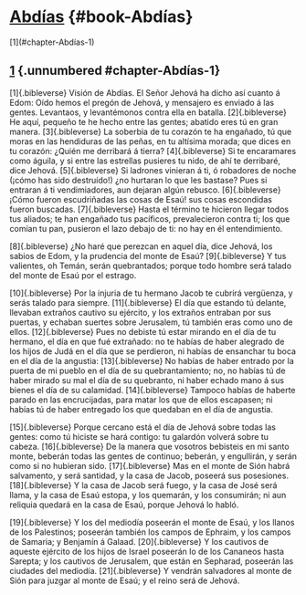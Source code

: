 # [Abdías](ch001.xhtml) {#book-Abdías}

<div id="chapterlinks-Abdías" class="chapterlinks">[1](#chapter-Abdías-1) </div>

## [1](ch034.xhtml) {.unnumbered #chapter-Abdías-1} 
[1]{.bibleverse} Visión de Abdías. El Señor Jehová ha dicho así cuanto á Edom: Oído hemos el pregón de Jehová, y mensajero es enviado á las gentes. Levantaos, y levantémonos contra ella en batalla. [2]{.bibleverse} He aquí, pequeño te he hecho entre las gentes; abatido eres tú en gran manera. [3]{.bibleverse} La soberbia de tu corazón te ha engañado, tú que moras en las hendiduras de las peñas, en tu altísima morada; que dices en tu corazón: ¿Quién me derribará á tierra? [4]{.bibleverse} Si te encaramares como águila, y si entre las estrellas pusieres tu nido, de ahí te derribaré, dice Jehová. [5]{.bibleverse} Si ladrones vinieran á ti, ó robadores de noche (¡cómo has sido destruído!) ¿no hurtaran lo que les bastase? Pues si entraran á ti vendimiadores, aun dejaran algún rebusco. [6]{.bibleverse} ¡Cómo fueron escudriñadas las cosas de Esaú! sus cosas escondidas fueron buscadas. [7]{.bibleverse} Hasta el término te hicieron llegar todos tus aliados; te han engañado tus pacíficos, prevalecieron contra ti; los que comían tu pan, pusieron el lazo debajo de ti: no hay en él entendimiento.

[8]{.bibleverse} ¿No haré que perezcan en aquel día, dice Jehová, los sabios de Edom, y la prudencia del monte de Esaú? [9]{.bibleverse} Y tus valientes, oh Temán, serán quebrantados; porque todo hombre será talado del monte de Esaú por el estrago.

[10]{.bibleverse} Por la injuria de tu hermano Jacob te cubrirá vergüenza, y serás talado para siempre. [11]{.bibleverse} El día que estando tú delante, llevaban extraños cautivo su ejército, y los extraños entraban por sus puertas, y echaban suertes sobre Jerusalem, tú también eras como uno de ellos. [12]{.bibleverse} Pues no debiste tú estar mirando en el día de tu hermano, el día en que fué extrañado: no te habías de haber alegrado de los hijos de Judá en el día que se perdieron, ni habías de ensanchar tu boca en el día de la angustia: [13]{.bibleverse} No habías de haber entrado por la puerta de mi pueblo en el día de su quebrantamiento; no, no habías tú de haber mirado su mal el día de su quebranto, ni haber echado mano á sus bienes el día de su calamidad. [14]{.bibleverse} Tampoco habías de haberte parado en las encrucijadas, para matar los que de ellos escapasen; ni habías tú de haber entregado los que quedaban en el día de angustia.

[15]{.bibleverse} Porque cercano está el día de Jehová sobre todas las gentes: como tú hiciste se hará contigo: tu galardón volverá sobre tu cabeza. [16]{.bibleverse} De la manera que vosotros bebisteis en mi santo monte, beberán todas las gentes de continuo; beberán, y engullirán, y serán como si no hubieran sido. [17]{.bibleverse} Mas en el monte de Sión habrá salvamento, y será santidad, y la casa de Jacob, poseerá sus posesiones. [18]{.bibleverse} Y la casa de Jacob será fuego, y la casa de José será llama, y la casa de Esaú estopa, y los quemarán, y los consumirán; ni aun reliquia quedará en la casa de Esaú, porque Jehová lo habló.

[19]{.bibleverse} Y los del mediodía poseerán el monte de Esaú, y los llanos de los Palestinos; poseerán también los campos de Ephraim, y los campos de Samaria; y Benjamín á Galaad. [20]{.bibleverse} Y los cautivos de aqueste ejército de los hijos de Israel poseerán lo de los Cananeos hasta Sarepta; y los cautivos de Jerusalem, que están en Sepharad, poseerán las ciudades del mediodía. [21]{.bibleverse} Y vendrán salvadores al monte de Sión para juzgar al monte de Esaú; y el reino será de Jehová. 